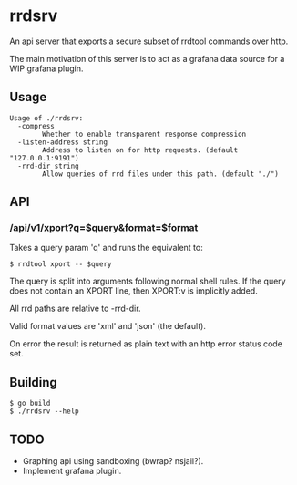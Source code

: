 # rrdsrv

An api server that exports a secure subset of rrdtool commands over http.

The main motivation of this server is to act as a grafana data source for a WIP
grafana plugin.

## Usage

```
Usage of ./rrdsrv:
  -compress
        Whether to enable transparent response compression
  -listen-address string
        Address to listen on for http requests. (default "127.0.0.1:9191")
  -rrd-dir string
        Allow queries of rrd files under this path. (default "./")
```

## API

### /api/v1/xport?q=$query&format=$format

Takes a query param 'q' and runs the equivalent to:

```
$ rrdtool xport -- $query
```

The query is split into arguments following normal shell rules.
If the query does not contain an XPORT line, then XPORT:v is implicitly added.

All rrd paths are relative to -rrd-dir.

Valid format values are 'xml' and 'json' (the default).

On error the result is returned as plain text with an http error status code set.

## Building

```
$ go build
$ ./rrdsrv --help
```

## TODO

- Graphing api using sandboxing (bwrap? nsjail?).
- Implement grafana plugin.
